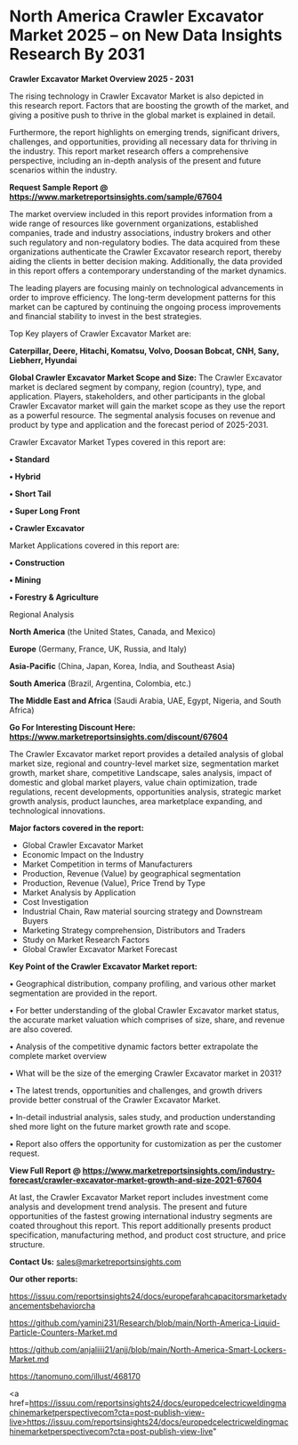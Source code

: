 # North America Crawler Excavator Market 2025 – on New Data Insights Research By 2031

<Strong> Crawler Excavator Market Overview 2025 - 2031</strong>

The rising technology in Crawler Excavator Market is also depicted in this research report. Factors that are boosting the growth of the market, and giving a positive push to thrive in the global market is explained in detail.

Furthermore, the report highlights on emerging trends, significant drivers, challenges, and opportunities, providing all necessary data for thriving in the industry. This report market research offers a comprehensive perspective, including an in-depth analysis of the present and future scenarios within the industry.

<strong>Request Sample Report @ <a href=https://www.marketreportsinsights.com/sample/67604>https://www.marketreportsinsights.com/sample/67604</a></strong>

The market overview included in this report provides information from a wide range of resources like government organizations, established companies, trade and industry associations, industry brokers and other such regulatory and non-regulatory bodies. The data acquired from these organizations authenticate the Crawler Excavator research report, thereby aiding the clients in better decision making. Additionally, the data provided in this report offers a contemporary understanding of the market dynamics.

The leading players are focusing mainly on technological advancements in order to improve efficiency. The long-term development patterns for this market can be captured by continuing the ongoing process improvements and financial stability to invest in the best strategies.

Top Key players of Crawler Excavator Market are:

<strong>Caterpillar, Deere, Hitachi, Komatsu, Volvo, Doosan Bobcat, CNH, Sany, Liebherr, Hyundai</strong>

<strong><b>Global Crawler Excavator Market Scope and Size:</b></strong>
The Crawler Excavator market is declared segment by company, region (country), type, and application. Players, stakeholders, and other participants in the global Crawler Excavator market will gain the market scope as they use the report as a powerful resource. The segmental analysis focuses on revenue and product by type and application and the forecast period of 2025-2031.

Crawler Excavator Market Types covered in this report are:

<strong>• Standard

• Hybrid

• Short Tail

• Super Long Front

• Crawler Excavator</strong>

Market Applications covered in this report are:

<strong>• Construction

• Mining

• Forestry & Agriculture</strong> 

Regional Analysis

<strong>North America</strong> (the United States, Canada, and Mexico)

<strong>Europe</strong> (Germany, France, UK, Russia, and Italy)

<strong>Asia-Pacific</strong> (China, Japan, Korea, India, and Southeast Asia)

<strong>South America</strong> (Brazil, Argentina, Colombia, etc.)

<strong>The Middle East and Africa</strong> (Saudi Arabia, UAE, Egypt, Nigeria, and South Africa)

<strong>Go For Interesting Discount Here: <a href=https://www.marketreportsinsights.com/discount/67604>https://www.marketreportsinsights.com/discount/67604</a></strong>

The Crawler Excavator market report provides a detailed analysis of global market size, regional and country-level market size, segmentation market growth, market share, competitive Landscape, sales analysis, impact of domestic and global market players, value chain optimization, trade regulations, recent developments, opportunities analysis, strategic market growth analysis, product launches, area marketplace expanding, and technological innovations.

<strong><b>Major factors covered in the report:</b></strong>
<ul>
  <li>Global Crawler Excavator Market </li>
  <li>Economic Impact on the Industry</li>
  <li>Market Competition in terms of Manufacturers</li>
  <li>Production, Revenue (Value) by geographical segmentation</li>
  <li>Production, Revenue (Value), Price Trend by Type</li>
  <li>Market Analysis by Application</li>
  <li>Cost Investigation</li>
  <li>Industrial Chain, Raw material sourcing strategy and Downstream Buyers</li>
  <li>Marketing Strategy comprehension, Distributors and Traders</li>
  <li>Study on Market Research Factors</li>
  <li>Global Crawler Excavator Market Forecast</li>
</ul>

<strong><b>Key Point of the Crawler Excavator Market report:</b></strong>

• Geographical distribution, company profiling, and various other market segmentation are provided in the report.

• For better understanding of the global Crawler Excavator market status, the accurate market valuation which comprises of size, share, and revenue are also covered.

• Analysis of the competitive dynamic factors better extrapolate the complete market overview

• What will be the size of the emerging Crawler Excavator market in 2031?

• The latest trends, opportunities and challenges, and growth drivers provide better construal of the Crawler Excavator Market.

• In-detail industrial analysis, sales study, and production understanding shed more light on the future market growth rate and scope.

• Report also offers the opportunity for customization as per the customer request.

<strong><b>View Full Report @ <a href=https://www.marketreportsinsights.com/industry-forecast/crawler-excavator-market-growth-and-size-2021-67604>https://www.marketreportsinsights.com/industry-forecast/crawler-excavator-market-growth-and-size-2021-67604</a></b></strong>


At last, the Crawler Excavator Market report includes investment come analysis and development trend analysis. The present and future opportunities of the fastest growing international industry segments are coated throughout this report. This report additionally presents product specification, manufacturing method, and product cost structure, and price structure.

<strong>Contact Us:</strong>
sales@marketreportsinsights.com

<strong>Our other reports:</strong>

<a href=https://issuu.com/reportsinsights24/docs/europefarahcapacitorsmarketadvancementsbehaviorcha>https://issuu.com/reportsinsights24/docs/europefarahcapacitorsmarketadvancementsbehaviorcha</a>

<a href=https://github.com/yamini231/Research/blob/main/North-America-Liquid-Particle-Counters-Market.md>https://github.com/yamini231/Research/blob/main/North-America-Liquid-Particle-Counters-Market.md</a>

<a href=https://github.com/anjaliiii21/anjj/blob/main/North-America-Smart-Lockers-Market.md>https://github.com/anjaliiii21/anjj/blob/main/North-America-Smart-Lockers-Market.md</a>

<a href=https://tanomuno.com/illust/468170>https://tanomuno.com/illust/468170</a>

<a href=https://issuu.com/reportsinsights24/docs/europedcelectricweldingmachinemarketperspectivecom?cta=post-publish-view-live>https://issuu.com/reportsinsights24/docs/europedcelectricweldingmachinemarketperspectivecom?cta=post-publish-view-live</a>"
